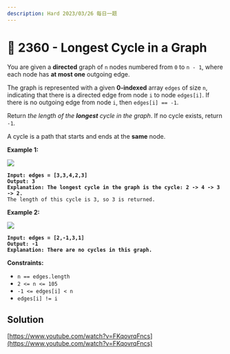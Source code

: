 ```yaml
---
description: Hard 2023/03/26 每日一题
---
```


# 🥺 2360 - Longest Cycle in a Graph

You are given a **directed** graph of `n` nodes numbered from `0` to `n - 1`, where each node has **at most one** outgoing edge.

The graph is represented with a given **0-indexed** array `edges` of size `n`, indicating that there is a directed edge from node `i` to node `edges[i]`. If there is no outgoing edge from node `i`, then `edges[i] == -1`.

Return _the length of the **longest** cycle in the graph_. If no cycle exists, return `-1`.

A cycle is a path that starts and ends at the **same** node.

&#x20;

**Example 1:**

![](https://assets.leetcode.com/uploads/2022/06/08/graph4drawio-5.png)

<pre><code><strong>Input: edges = [3,3,4,2,3]
</strong><strong>Output: 3
</strong><strong>Explanation: The longest cycle in the graph is the cycle: 2 -> 4 -> 3 -> 2.
</strong>The length of this cycle is 3, so 3 is returned.
</code></pre>

**Example 2:**

![](https://assets.leetcode.com/uploads/2022/06/07/graph4drawio-1.png)

<pre><code><strong>Input: edges = [2,-1,3,1]
</strong><strong>Output: -1
</strong><strong>Explanation: There are no cycles in this graph.
</strong></code></pre>

&#x20;

**Constraints:**

* `n == edges.length`
* `2 <= n <= 105`
* `-1 <= edges[i] < n`
* `edges[i] != i`

## Solution

[https://www.youtube.com/watch?v=FKqovrqFncs](https://www.youtube.com/watch?v=FKqovrqFncs)

